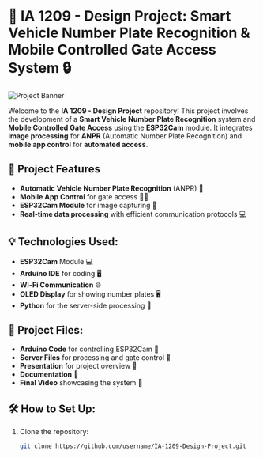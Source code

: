# 🚗 IA 1209 - Design Project: Smart Vehicle Number Plate Recognition & Mobile Controlled Gate Access System 🔒

![Project Banner](https://github.com/username/IA-1209-Design-Project/raw/main/banner.jpg)


Welcome to the **IA 1209 - Design Project** repository! This project involves the development of a **Smart Vehicle Number Plate Recognition** system and **Mobile Controlled Gate Access** using the **ESP32Cam** module. It integrates **image processing** for **ANPR** (Automatic Number Plate Recognition) and **mobile app control** for **automated access**.

## 🔧 Project Features
- **Automatic Vehicle Number Plate Recognition** (ANPR) 🚗
- **Mobile App Control** for gate access 📱🔑
- **ESP32Cam Module** for image capturing 📸
- **Real-time data processing** with efficient communication protocols 💻
  
## 💡 Technologies Used:
- **ESP32Cam** Module 💻
- **Arduino IDE** for coding 🖥️
- **Wi-Fi Communication** 🌐
- **OLED Display** for showing number plates 🖥️
- **Python** for the server-side processing 🐍

## 📂 Project Files:
- **Arduino Code** for controlling ESP32Cam 📡
- **Server Files** for processing and gate control 🔐
- **Presentation** for project overview 📑
- **Documentation** 📄
- **Final Video** showcasing the system 🎥

## 🛠️ How to Set Up:
1. Clone the repository:
   ```bash
   git clone https://github.com/username/IA-1209-Design-Project.git
